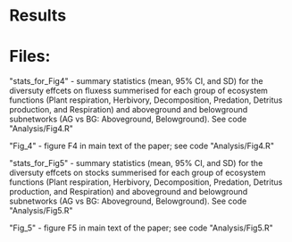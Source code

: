 # Results


# Files:

"stats_for_Fig4" - summary statistics (mean, 95% CI, and SD) for the diversuty effcets on fluxess summerised for each group of ecosystem functions (Plant respiration, Herbivory, Decomposition, Predation, Detritus production, and Respiration) and aboveground and belowground subnetworks (AG vs BG: Aboveground, Belowground). See code "Analysis/Fig4.R"

"Fig_4" - figure F4 in main text of the paper; see code "Analysis/Fig4.R"

"stats_for_Fig5" - summary statistics (mean, 95% CI, and SD) for the diversuty effcets on stocks summerised for each group of ecosystem functions (Plant respiration, Herbivory, Decomposition, Predation, Detritus production, and Respiration) and aboveground and belowground subnetworks (AG vs BG: Aboveground, Belowground). See code "Analysis/Fig5.R"

"Fig_5" - figure F5 in main text of the paper; see code "Analysis/Fig5.R"